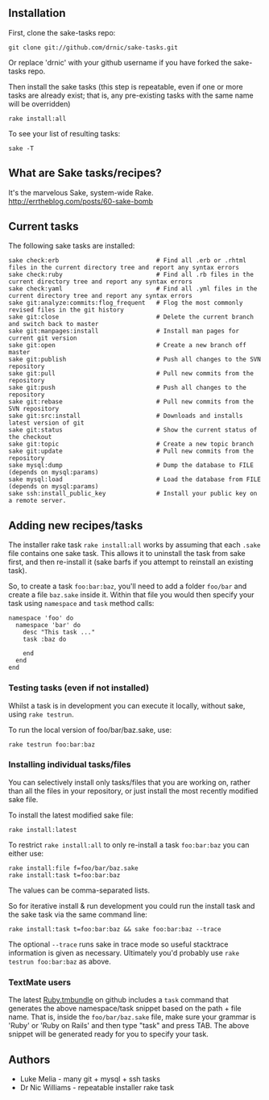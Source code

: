 ## Installation

First, clone the sake-tasks repo:

	git clone git://github.com/drnic/sake-tasks.git

Or replace 'drnic' with your github username if you have forked the sake-tasks repo.

Then install the sake tasks (this step is repeatable, even if one or more tasks are already exist; that is, any pre-existing tasks with the same name will be overridden)

	rake install:all

To see your list of resulting tasks:

	sake -T

## What are Sake tasks/recipes?

It's the marvelous Sake, system-wide Rake.  
http://errtheblog.com/posts/60-sake-bomb

## Current tasks

The following sake tasks are installed:

	sake check:erb                           # Find all .erb or .rhtml files in the current directory tree and report any syntax errors
	sake check:ruby                          # Find all .rb files in the current directory tree and report any syntax errors
	sake check:yaml                          # Find all .yml files in the current directory tree and report any syntax errors
	sake git:analyze:commits:flog_frequent   # Flog the most commonly revised files in the git history
	sake git:close                           # Delete the current branch and switch back to master
	sake git:manpages:install                # Install man pages for current git version
	sake git:open                            # Create a new branch off master
	sake git:publish                         # Push all changes to the SVN repository
	sake git:pull                            # Pull new commits from the repository
	sake git:push                            # Push all changes to the repository
	sake git:rebase                          # Pull new commits from the SVN repository
	sake git:src:install                     # Downloads and installs latest version of git
	sake git:status                          # Show the current status of the checkout
	sake git:topic                           # Create a new topic branch
	sake git:update                          # Pull new commits from the repository
	sake mysql:dump                          # Dump the database to FILE (depends on mysql:params)
	sake mysql:load                          # Load the database from FILE (depends on mysql:params)
	sake ssh:install_public_key              # Install your public key on a remote server.

## Adding new recipes/tasks

The installer rake task `rake install:all` works by assuming that each `.sake` file contains one sake task. This allows it to uninstall the task from sake first, and then re-install it (sake barfs if you attempt to reinstall an existing task).

So, to create a task `foo:bar:baz`, you'll need to add a folder `foo/bar` and create a file `baz.sake` inside it. Within that file you would then specify your task using `namespace` and `task` method calls:

	namespace 'foo' do
	  namespace 'bar' do
	    desc "This task ..."
	    task :baz do

	    end
	  end
	end

### Testing tasks (even if not installed)

Whilst a task is in development you can execute it locally, without sake, using `rake testrun`.

To run the local version of foo/bar/baz.sake, use:

	rake testrun foo:bar:baz

### Installing individual tasks/files

You can selectively install only tasks/files that you are working on, rather than all the files in your repository, or just install the most recently modified sake file.

To install the latest modified sake file:

	rake install:latest

To restrict `rake install:all` to only re-install a task `foo:bar:baz` you can either use:

	rake install:file f=foo/bar/baz.sake
	rake install:task t=foo:bar:baz

The values can be comma-separated lists.

So for iterative install & run development you could run the install task and the sake task via the same command line:

	rake install:task t=foo:bar:baz && sake foo:bar:baz --trace

The optional `--trace` runs sake in trace mode so useful stacktrace information is given as necessary. Ultimately you'd probably use `rake testrun foo:bar:baz` as above.

### TextMate users

The latest [Ruby.tmbundle](http://github.com/drnic/ruby-tmbundle) on github includes a `task` command that generates the above namespace/task snippet based on the path + file name. That is, inside the `foo/bar/baz.sake` file, make sure your grammar is 'Ruby' or 'Ruby on Rails' and then type "task" and press TAB. The above snippet will be generated ready for you to specify your task.

## Authors

* Luke Melia - many git + mysql + ssh tasks
* Dr Nic Williams - repeatable installer rake task
